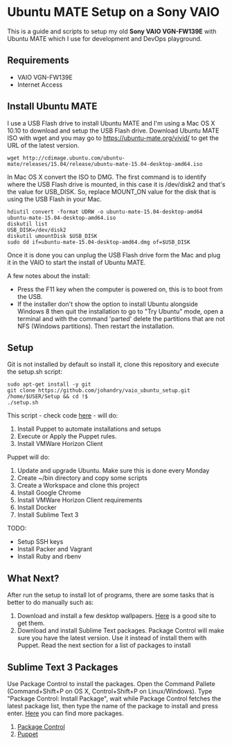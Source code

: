 # Ubuntu MATE Setup on a Sony VAIO

This is a guide and scripts to setup my old **Sony VAIO VGN-FW139E** with Ubuntu MATE which I use for development and DevOps playground.

## Requirements

* VAIO VGN-FW139E
* Internet Access

## Install Ubuntu MATE

I use a USB Flash drive to install Ubuntu MATE and I'm using a Mac OS X 10.10 to download and setup the USB Flash drive. Download Ubuntu MATE ISO with wget and you may go to https://ubuntu-mate.org/vivid/ to get the URL of the latest version.

```
wget http://cdimage.ubuntu.com/ubuntu-mate/releases/15.04/release/ubuntu-mate-15.04-desktop-amd64.iso
```

In Mac OS X convert the ISO to DMG. The first command is to identify where the USB Flash drive is mounted, in this case it is /dev/disk2 and that's the value for USB\_DISK. So, replace MOUNT_ON value for the disk that is using the USB Flash in your Mac.

``` 
hdiutil convert -format UDRW -o ubuntu-mate-15.04-desktop-amd64 ubuntu-mate-15.04-desktop-amd64.iso
diskutil list
USB_DISK=/dev/disk2
diskutil umountDisk $USB_DISK
sudo dd if=ubuntu-mate-15.04-desktop-amd64.dmg of=$USB_DISK

```

Once it is done you can unplug the USB Flash drive form the Mac and plug it in the VAIO to start the install of Ubuntu MATE.

A few notes about the install:

* Press the F11 key when the computer is powered on, this is to boot from the USB.
* If the installer don't show the option to install Ubuntu alongside Windows 8 then quit the installation to go to "Try Ubuntu" mode, open a terminal and with the command 'parted' delete the partitions that are not NFS (Windows partitions). Then restart the installation.

## Setup

Git is not installed by default so install it, clone this repository and execute the setup.sh script:

```
sudo apt-get install -y git
git clone https://github.com/johandry/vaio_ubuntu_setup.git /home/$USER/Setup && cd !$
./setup.sh
```

This script - check code [here](https://raw.githubusercontent.com/johandry/vaio_ubuntu_setup/master/setup.sh) - will do:

1. Install Puppet to automate installations and setups
1. Execute or Apply the Puppet rules.
1. Install VMWare Horizon Client

Puppet will do:

1. Update and upgrade Ubuntu. Make sure this is done every Monday
1. Create ~/bin directory and copy some scripts
1. Create a Workspace and clone this project
1. Install Google Chrome
1. Install VMWare Horizon Client requirements
1. Install Docker
1. Install Sublime Text 3

TODO:

* Setup SSH keys
* Install Packer and Vagrant
* Install Ruby and rbenv

## What Next?

After run the setup to install lot of programs, there are some tasks that is better to do manually such as:

1. Download and install a few desktop wallpapers. [Here](http://www.hdwallpapers.in/) is a good site to get them. 
1. Download and install Sublime Text packages. Package Control will make sure you have the latest version. Use it instead of install them with Puppet. Read the next section for a list of packages to install

## Sublime Text 3 Packages

Use Package Control to install the packages. Open the Command Pallete (Command+Shift+P on OS X, Control+Shift+P on Linux/Windows). Type "Package Control: Install Package", wait while Package Control fetches the latest package list, then type the name of the package to install and press enter. [Here](https://packagecontrol.io) you can find more packages.

1. [Package Control](https://packagecontrol.io/installation)
1. [Puppet](https://github.com/russCloak/SublimePuppet)

